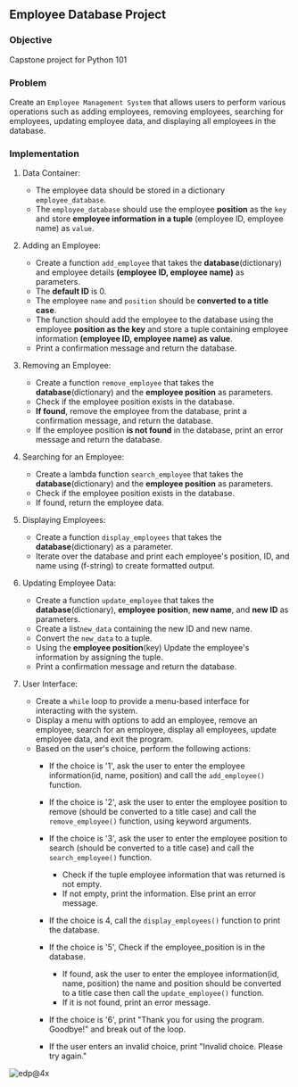 ## Employee Database Project

### Objective 
Capstone project for Python 101
### Problem
Create an `Employee Management System` that allows users to perform various operations such as adding employees, removing employees, searching for employees, updating employee data, and displaying all employees in the database.
### Implementation
1. Data Container:
   - The employee data should be stored in a dictionary `employee_database`.
   - The `employee_database` should use the employee **position** as the `key` and store **employee information in a tuple** (employee ID, employee name) as `value`.

2. Adding an Employee:
   - Create a function `add_employee` that takes the **database**(dictionary) and employee details **(employee ID, employee name)** as parameters.
   - The **default ID** is 0.
   - The employee `name` and `position` should be **converted to a title case**.
   - The function should add the employee to the database using the employee **position as the key** and store a tuple containing employee information **(employee ID, employee name) as value**.
   - Print a confirmation message and return the database.

3. Removing an Employee:
   - Create a function `remove_employee` that takes the **database**(dictionary) and the **employee position** as parameters.
   - Check if the employee position exists in the database.
   - **If found**, remove the employee from the database, print a confirmation message, and return the database.
   - If the employee position **is not found** in the database, print an error message and return the database.
     
4. Searching for an Employee:
   - Create a lambda function `search_employee` that takes the **database**(dictionary) and the **employee position** as parameters.
   - Check if the employee position exists in the database.
   - If found, return the employee data.
     
5. Displaying Employees:
   - Create a function `display_employees` that takes the **database**(dictionary) as a parameter.
   - Iterate over the database and print each employee's position, ID, and name using (f-string) to create formatted output.
   
6. Updating Employee Data:
   - Create a function `update_employee` that takes the **database**(dictionary), **employee position**, **new name**, and **new ID** as parameters.
   - Create a list`new_data` containing the new ID and new name.
   - Convert the `new_data` to a tuple.
   - Using the **employee position**(key) Update the employee's information by assigning the tuple.
   - Print a confirmation message and return the database.
     
7. User Interface:
   - Create a `while` loop to provide a menu-based interface for interacting with the system.
   - Display a menu with options to add an employee, remove an employee, search for an employee, display all employees, update employee data, and exit the program.  
   - Based on the user's choice, perform the following actions:
       - If the choice is '1', ask the user to enter the employee information(id, name, position) and call the `add_employee()` function.
       - If the choice is '2', ask the user to enter the employee position to remove (should be converted to a title case) and call the `remove_employee()` function, using keyword arguments.
       - If the choice is '3', ask the user to enter the employee position to search (should be converted to a title case) and call the `search_employee()` function.
           - Check if the tuple employee information that was returned is not empty.
           - If not empty, print the information. Else print an error message.
       - If the choice is 4, call the `display_employees()` function to print the database.
       - If the choice is '5', Check if the employee_position is in the database.
           - If found, ask the user to enter the employee information(id, name, position) the name and position should be converted to a title case then call the `update_employee()` function.
           - If it is not found, print an error message.

       - If the choice is '6', print "Thank you for using the program. Goodbye!" and break out of the loop.
       - If the user enters an invalid choice, print "Invalid choice. Please try again."

![edp@4x](https://github.com/SAFCSP-Team/employee-databases-project/assets/148013077/1f10e4a7-a04d-4558-a374-21f14151e713)
